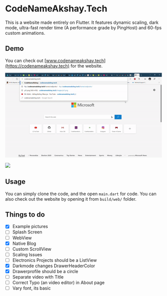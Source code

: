 # CodeNameAkshay.Tech

This is a website made entirely on Flutter. It features dynamic scaling, dark mode, ultra-fast render time (A performance grade by PingHost) and 60-fps custom animations.

## Demo

You can check out [www.codenameakshay.tech](https://codenameakshay.tech) for the website.

![](/examples/Portrait.gif)

![](/examples/Landscape.gif)

## Usage

You can simply clone the code, and the open `main.dart` for code.
You can also check out the website by opening it from `build/web/` folder.

## Things to do

 - [x] Example pictures
 - [ ] Splash Screen
 - [ ] WebView
 - [x] Native Blog
 - [ ] Custom ScrollView
 - [ ] Scaling Issues
 - [ ] Electronics Projects should be a ListView
 - [x] Darkmode changes DrawerHeaderColor
 - [x] Drawerprofile should be a circle
 - [ ] Separate video with Title
 - [ ] Correct Typo (an video editor) in About page
 - [ ] Vary font, its basic
